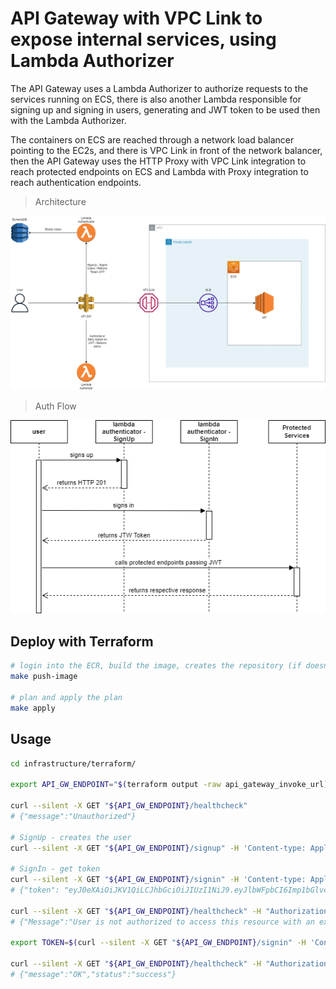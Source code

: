 # API Gateway with VPC Link to expose internal services, using Lambda Authorizer

The API Gateway uses a Lambda Authorizer to authorize requests to the services running on ECS, there is also another Lambda responsible for signing up and signing in users, generating and JWT token to be used then with the Lambda Authorizer.

The containers on ECS are reached through a network load balancer pointing to the EC2s, and there is VPC Link in front of the network balancer, then the API Gateway uses the HTTP Proxy with VPC Link integration to reach protected endpoints on ECS and Lambda with Proxy integration to reach authentication endpoints.

> Architecture

![Architecture](./architecture/api-gw-lambda-authorizer.drawio.png)

> Auth Flow

![Flow](./architecture/api-gw-lambda-authorizer-flow.drawio.png)

## Deploy with Terraform

```bash
# login into the ECR, build the image, creates the repository (if doesn't exist) and pushes the image to the repository
make push-image

# plan and apply the plan
make apply
```

## Usage

```bash
cd infrastructure/terraform/

export API_GW_ENDPOINT="$(terraform output -raw api_gateway_invoke_url)authorizer"

curl --silent -X GET "${API_GW_ENDPOINT}/healthcheck"
# {"message":"Unauthorized"}

# SignUp - creates the user
curl --silent -X GET "${API_GW_ENDPOINT}/signup" -H 'Content-type: Application/json' -X POST --data-raw '{"email": "julioscheidt@mail.com", "username": "julioscheidt",  "password": "SOME_PASSWORD"}'

# SignIn - get token
curl --silent -X GET "${API_GW_ENDPOINT}/signin" -H 'Content-type: Application/json' -X POST --data-raw '{"email": "julioscheidt@mail.com", "password": "SOME_PASSWORD"}'
# {"token": "eyJ0eXAiOiJKV1QiLCJhbGciOiJIUzI1NiJ9.eyJlbWFpbCI6Imp1bGlvc2NoZWlkdEBtYWlsLmNvbSIsInVzZXJuYW1lIjoianVsaW9zY2hlaWR0IiwicGFzc3dvcmQiOiJQQVNTV09SRCIsImlhdCI6MTY1MjY1MTk3NC44NTMwMzgsImV4cCI6MTY1MjY1NTU3NC44NTMwMzh9.mLrE--pXerZF2wix7O7GVmX7OaWXduk1_vmsdK6bAGc"}

curl --silent -X GET "${API_GW_ENDPOINT}/healthcheck" -H "Authorization: INVALID"
# {"Message":"User is not authorized to access this resource with an explicit deny"}

export TOKEN=$(curl --silent -X GET "${API_GW_ENDPOINT}/signin" -H 'Content-type: Application/json' -X POST --data-raw '{"email": "julioscheidt@mail.com", "password": "SOME_PASSWORD"}' | jq -r '.token')

curl --silent -X GET "${API_GW_ENDPOINT}/healthcheck" -H "Authorization: ${TOKEN}"
# {"message":"OK","status":"success"}
```

